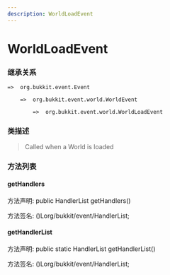 ```yaml
---
description: WorldLoadEvent
---
```


# WorldLoadEvent

### 继承关系

    =>  org.bukkit.event.Event

        =>  org.bukkit.event.world.WorldEvent

            =>  org.bukkit.event.world.WorldLoadEvent

### 类描述

> Called when a World is loaded

### 方法列表

#### getHandlers

方法声明: public HandlerList getHandlers()

方法签名: ()Lorg/bukkit/event/HandlerList;

#### getHandlerList

方法声明: public static HandlerList getHandlerList()

方法签名: ()Lorg/bukkit/event/HandlerList;